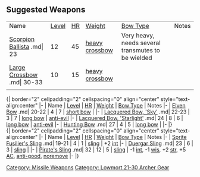 ## Suggested Weapons

|                                                            |                                     |                              |                                                        |                                                    |       |
|------------------------------------------------------------|-------------------------------------|------------------------------|--------------------------------------------------------|----------------------------------------------------|-------|
| Name                                                       | [Level](Object_Level.md "wikilink") | [HR](Hit_Roll.md "wikilink") | [Weight](Object_Weight.md "wikilink")                  | [Bow Type](:Category:Bows.md "wikilink")           | Notes |
| [Scorpion Ballista](Scorpion_Ballista "wikilink") .md\| 23 | 12                                  | 45                           | [heavy crossbow](:Category:Heavy_Crossbows "wikilink") | Very heavy, needs several transmutes to be wielded |       |
| [Large Crossbow](Large_Crossbow "wikilink") .md\| 30-33    | 10                                  | 15                           | [heavy crossbow](:Category:Heavy_Crossbows "wikilink") |                                                    |       |
|                                                            |                                     |                              |                                                        |                                                    |       |

  
{\| border="2" cellpadding="2" cellspacing="0" align="center"
style="text-align:center" \|- \| Name \|
[Level](Object_Level.md "wikilink") \| [HR](Hit_Roll.md "wikilink") \|
[Weight](Object_Weight.md "wikilink") \| [Bow
Type](:Category:Bows.md "wikilink") \| Notes \|- \| [Elven
Bow](Elven_Bow "wikilink") .md\| 20-22 \| 4 \| 7 \| [short
bow](:Category:Short_Bows "wikilink") \| \|- \| [Lacquered Bow,
'Sky'](Lacquered_Bow,_'Sky' "wikilink") .md\| 22-23 \| 3 \| 7 \| [long
bow](:Category:Long_Bows "wikilink") \|
[anti-evil](Anti-Evil_Flag.md "wikilink") \|- \| [Lacquered Bow,
'Starlight'](Lacquered_Bow,_'Starlight' "wikilink") .md\| 24 \| 8 \| 6
\| [long bow](:Category:Long_Bows "wikilink") \|
[anti-evil](Anti-Evil_Flag.md "wikilink") \|- \| [Hunting
Bow](Hunting_Bow "wikilink") .md\| 27 \| 4 \| 5 \| [long
bow](:Category:Long_Bows "wikilink") \| \|- \|}  
{\| border="2" cellpadding="2" cellspacing="0" align="center"
style="text-align:center" \|- \| Name \|
[Level](Object_Level.md "wikilink") \| [HR](Hit_Roll.md "wikilink") \|
[Weight](Object_Weight.md "wikilink") \| [Bow
Type](:Category:Bows.md "wikilink") \| Notes \|- \| [Sprite Fusilier's
Sling](Sprite_Fusilier's_Sling "wikilink") .md\| 19-21 \| 4 \| 1 \|
[sling](:Category:Slings "wikilink") \| +2
[int](Intelligence.md "wikilink") \|- \| [Duergar
Sling](Duergar_Sling "wikilink") .md\| 23 \| 6 \| 3 \|
[sling](:Category:Slings "wikilink") \| \|- \| [Pirate's
Sling](Pirate's_Sling "wikilink") .md\| 32 \| 12 \| 5 \|
[sling](:Category:Slings "wikilink") \| -1
[int](Intelligence.md "wikilink"), -1 [wis](Wisdom.md "wikilink"), +2
[str](Strength.md "wikilink"), +5 [AC](Armor_Class.md "wikilink"),
[anti-good](Anti-Good_Flag.md "wikilink"),
[noremove](Noremove_Flag.md "wikilink") \|- \|}

[Category: Missile Weapons](Category:_Missile_Weapons "wikilink")
[Category: Lowmort 21-30 Archer
Gear](Category:_Lowmort_21-30_Archer_Gear "wikilink")
